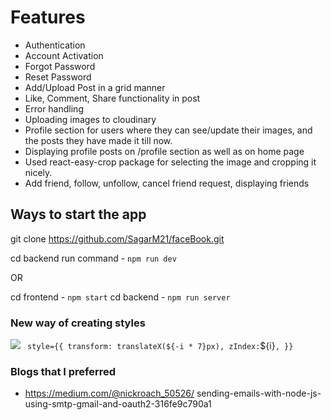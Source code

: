 # Features

- Authentication
- Account Activation
- Forgot Password
- Reset Password
- Add/Upload Post in a grid manner
- Like, Comment, Share functionality in post
- Error handling
- Uploading images to cloudinary
- Profile section for users where they can see/update their images, and the posts they have made it till now.
- Displaying profile posts on /profile section as well as on home page
- Used react-easy-crop package for selecting the image and cropping it nicely.
- Add friend, follow, unfollow, cancel friend request, displaying friends

## Ways to start the app

git clone https://github.com/SagarM21/faceBook.git

cd backend
run command - `npm run dev`

OR

cd frontend - `npm start`
cd backend - `npm run server`

### New way of creating styles

![](c:/Users/ASUS/Downloads/ex.png)
` style={{ transform: translateX(${-i * 7}px), zIndex:`${i}`, }} `

### Blogs that I preferred

- https://medium.com/@nickroach_50526/ sending-emails-with-node-js-using-smtp-gmail-and-oauth2-316fe9c790a1
